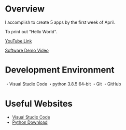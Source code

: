 # Overview

I accomplish to create 5 apps by the first week of April.

To print out "Hello World". 

[YouTube Link](https://youtu.be/np1aS50YAss)

[Software Demo Video](http://youtube.link.goes.here)

# Development Environment
・Visual Studio Code
・python 3.8.5 64-bit
・Git
・GitHub
# Useful Websites

* [Visual Studio Code](https://code.visualstudio.com/)
* [Python Download](https://www.python.org/downloads/)